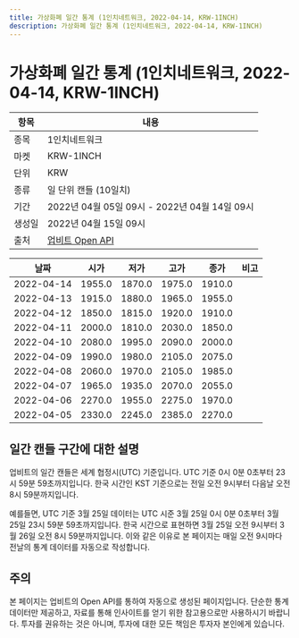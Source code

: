 ```yaml
---
title: 가상화폐 일간 통계 (1인치네트워크, 2022-04-14, KRW-1INCH)
description: 가상화폐 일간 통계 (1인치네트워크, 2022-04-14, KRW-1INCH)
---
```



가상화폐 일간 통계 (1인치네트워크, 2022-04-14, KRW-1INCH)
===

|항목|내용|
|--|--|
|종목|1인치네트워크|
|마켓|KRW-1INCH|
|단위|KRW|
|종류|일 단위 캔들 (10일치)|
|기간|2022년 04월 05일 09시 - 2022년 04월 14일 09시|
|생성일|2022년 04월 15일 09시|
|출처|[업비트 Open API](https://docs.upbit.com)|


|날짜|시가|저가|고가|종가|비고|
|--|--|--|--|--|--|
|2022-04-14|1955.0|1870.0|1975.0|1910.0|    |
|2022-04-13|1915.0|1880.0|1965.0|1955.0|    |
|2022-04-12|1850.0|1815.0|1920.0|1910.0|    |
|2022-04-11|2000.0|1810.0|2030.0|1850.0|    |
|2022-04-10|2080.0|1995.0|2090.0|2000.0|    |
|2022-04-09|1990.0|1980.0|2105.0|2075.0|    |
|2022-04-08|2060.0|1970.0|2105.0|1985.0|    |
|2022-04-07|1965.0|1935.0|2070.0|2055.0|    |
|2022-04-06|2270.0|1955.0|2275.0|1970.0|    |
|2022-04-05|2330.0|2245.0|2385.0|2270.0|    |


일간 캔들 구간에 대한 설명
---


업비트의 일간 캔들은 세계 협정시(UTC) 기준입니다. 
UTC 기준 0시 0분 0초부터 23시 59분 59초까지입니다. 
한국 시간인 KST 기준으로는 전일 오전 9시부터 다음날 오전 8시 59분까지입니다. 


예를들면, UTC 기준 3월 25일 데이터는 UTC 시준 3월 25일 0시 0분 0초부터 3월 25일 23시 59분 59초까지입니다. 
한국 시간으로 표현하면 3월 25일 오전 9시부터 3월 26일 오전 8시 59분까지입니다. 
이와 같은 이유로 본 페이지는 매일 오전 9시마다 전날의 통계 데이터를 자동으로 작성합니다. 


주의
---


본 페이지는 업비트의 Open API를 통하여 자동으로 생성된 페이지입니다. 
단순한 통계 데이터만 제공하고, 자료를 통해 인사이트를 얻기 위한 참고용으로만 사용하시기 바랍니다. 
투자를 권유하는 것은 아니며, 투자에 대한 모든 책임은 투자자 본인에게 있습니다. 
